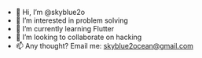 - 👋 Hi, I’m @skyblue2o
- 👀 I’m interested in problem solving
- 🌱 I’m currently learning Flutter
- 💞️ I’m looking to collaborate on hacking
- 📫 Any thought? Email me: skyblue2ocean@gmail.com

<!---
skyblue2o/skyblue2o is a ✨ special ✨ repository because its `README.md` (this file) appears on your GitHub profile.
You can click the Preview link to take a look at your changes.
--->
